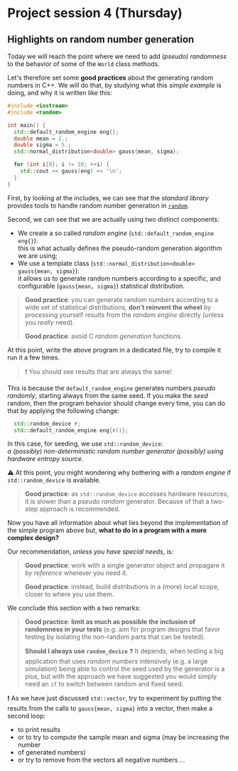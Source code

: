 # Project session 4 (Thursday)

## Highlights on random number generation

Today we will reach the point where we need to add _(pseudo) randomness_ to the
behavior of some of the `World` class methods.

Let's therefore set some **good practices** about the generating random numbers
in C++.
We will do that, by studying what this _simple example_ is doing, and why
it is written like this:

```c++
#include <iostream>
#include <random>

int main() {
  std::default_random_engine eng{};
  double mean = 2.;
  double sigma = 5.;
  std::normal_distribution<double> gauss{mean, sigma};

  for (int i{0}; i != 10; ++i) {
    std::cout << gauss(eng) << '\n';
  }
}
```

First, by looking at the includes, we can see that the _standard library_
provides tools to handle random number generation in
[`random`](https://en.cppreference.com/w/cpp/header/random).

Second, we can see that we are actually using two distinct components:

- We create a so called _random engine_ (`std::default_random_engine eng{}`):  
  this is what actually defines the pseudo-random generation algorithm we are using;
- We use a template class (`std::normal_distribution<double> gauss{mean, sigma}`):  
  it allows us to generate random numbers according to a specific, and
  configurable (`gauss{mean, sigma}`) statistical distribution.

> **Good practice**: you can generate random numbers according to a wide set of
> statistical distributions, **don't reinvent the wheel** by processing
> yourself results from the _random engine_ directly (unless you _really_ need).
>
> **Good practice**: avoid C _random generation_ functions.

At this point, write the above program in a dedicated file, try to compile it
run it a few times.

> :exclamation: You should see results that are always the same!

This is because the `default_random_engine` generates numbers _pseudo randomly_,
starting always from the same seed.
If you make the _seed_ random, then the program behavior should change every
time, you can do that by applying the following change:

``` c++
  std::random_device r;
  std::default_random_engine eng{r()};
```

In this case, for seeding, we use `std::random_device`:  
 _a (possibly) non-deterministic random number generator (possibly) using
 hardware entropy source_.

:warning: At this point, you might wondering why bothering with a _random
engine_ if `std::random_device` is available.

> **Good practice**: as `std::random_device` accesses hardware resources, it is
> slower than a _pseudo random_ generator.
> Because of that a two-step approach is recommended.

Now you have all information about what lies beyond the implementation of the
simple program above but, **what to do in a program with a more complex
design?**

Our recommendation, _unless you have special needs_, is:

> **Good practice**: work with a single generator object and propagare it _by
> reference_ wherever you need it.
>
> **Good practice**: instead, build distributions in a (more) local scope,
> closer to where you use them.

We conclude this section with a two remarks:

> **Good practice**: **limit as much as possible the inclusion of randomness
> in your tests** (e.g. aim for program designs that favor testing  by isolating
> the non-random parts that can be tested).
>
> **Should I always use `random_device`** :question: It depends, when testing a
> big application that uses _random numbers_ intensively (e.g. a large
> simulation) being able to control the seed used by the generator is a plus,
> but with the approach we have suggested you would simply need an `if` to
> switch between random and fixed seed.

:exclamation: As we have just discussed `std::vector`, try to experiment by
putting the results from the calls to `gauss{mean, sigma}` into a vector,
then make a second loop:

- to print results
- or to try to compute the sample mean and sigma (may be increasing the number
- of generated numbers)
- or try to remove from the vectors all negative numbers
...
